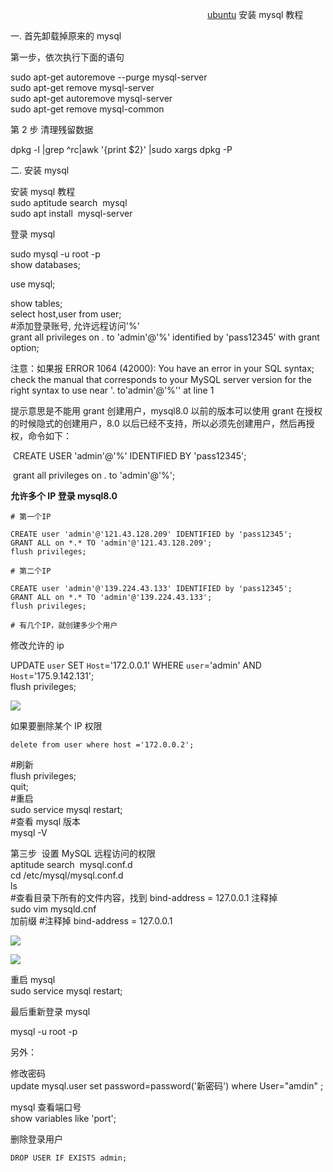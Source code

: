                                                                                 [ubuntu](https://so.csdn.net/so/search?q=ubuntu&spm=1001.2101.3001.7020) 安装 mysql 教程

一. 首先卸载掉原来的 mysql

第一步，依次执行下面的语句

sudo apt-get autoremove --purge mysql-server  
sudo apt-get remove mysql-server  
sudo apt-get autoremove mysql-server  
sudo apt-get remove mysql-common 

第 2 步 清理残留数据

dpkg -l |grep ^rc|awk '{print $2}' |sudo xargs dpkg -P

二. 安装 mysql

安装 mysql 教程  
sudo aptitude search  mysql  
sudo apt install  mysql-server

登录 mysql

sudo mysql -u root -p  
show databases;

use mysql;

show tables;  
select host,user from user;  
#添加登录账号, 允许远程访问'%'  
grant all privileges on *.* to 'admin'@'%' identified by 'pass12345' with grant option;

注意：如果报 ERROR 1064 (42000): You have an error in your SQL syntax; check the manual that corresponds to your MySQL server version for the right syntax to use near '. to'admin'@'%'' at line 1

提示意思是不能用 grant 创建用户，mysql8.0 以前的版本可以使用 grant 在授权的时候隐式的创建用户，8.0 以后已经不支持，所以必须先创建用户，然后再授权，命令如下：

 CREATE USER 'admin'@'%' IDENTIFIED BY 'pass12345';

 grant all privileges on *.* to 'admin'@'%';

**允许多个 IP 登录 mysql8.0**

```
# 第一个IP
 
CREATE user 'admin'@'121.43.128.209' IDENTIFIED by 'pass12345';
GRANT ALL on *.* TO 'admin'@'121.43.128.209';
flush privileges;
 
# 第二个IP
 
CREATE user 'admin'@'139.224.43.133' IDENTIFIED by 'pass12345';
GRANT ALL on *.* TO 'admin'@'139.224.43.133';
flush privileges;
 
# 有几个IP，就创建多少个用户
```

修改允许的 ip

UPDATE `user` SET `Host`='172.0.0.1' WHERE `user`='admin' AND `Host`='175.9.142.131';  
flush privileges;

![](https://img-blog.csdnimg.cn/c12636288376497282e30d66a671f050.png)

如果要删除某个 IP 权限

```
delete from user where host ='172.0.0.2';
```

  
#刷新  
flush privileges;  
quit;  
#重启  
sudo service mysql restart;  
#查看 mysql 版本  
mysql -V

第三步  设置 MySQL 远程访问的权限   
aptitude search  mysql.conf.d  
cd /etc/mysql/mysql.conf.d  
ls  
#查看目录下所有的文件内容，找到 bind-address = 127.0.0.1 注释掉  
sudo vim mysqld.cnf  
加前缀 #注释掉 bind-address = 127.0.0.1

![](https://img-blog.csdnimg.cn/20200420164959420.png?x-oss-process=image/watermark,type_ZmFuZ3poZW5naGVpdGk,shadow_10,text_aHR0cHM6Ly9ibG9nLmNzZG4ubmV0L3hpZWdvbmdtaWFv,size_16,color_FFFFFF,t_70)

![](https://img-blog.csdnimg.cn/2020042016540360.png?x-oss-process=image/watermark,type_ZmFuZ3poZW5naGVpdGk,shadow_10,text_aHR0cHM6Ly9ibG9nLmNzZG4ubmV0L3hpZWdvbmdtaWFv,size_16,color_FFFFFF,t_70)

  
重启 mysql  
sudo service mysql restart;

最后重新登录 mysql

mysql -u root -p

另外：

修改密码  
update mysql.user set password=password('新密码') where User="amdin" ;

mysql 查看端口号  
show variables like 'port';

删除登录用户

```
DROP USER IF EXISTS admin;
```